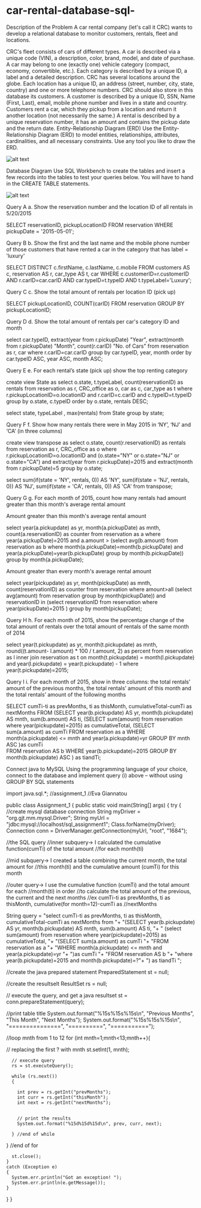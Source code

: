 # car-rental-database-sql-

Description of the Problem 
A car rental company (let's call it CRC) wants to develop a relational database to monitor customers, rentals, fleet and locations.
 
CRC's fleet consists of cars of different types. A car is described via a unique code (VIN), a description, color, brand, model, and date of purchase. A car may belong to one (exactly one) vehicle category (compact, economy, convertible, etc.). Each category is described by a unique ID, a label and a detailed description. CRC has several locations around the globe. Each location has a unique ID, an address (street, number, city, state, country) and one or more telephone numbers. CRC should also store in this database its customers. A customer is described by a unique ID, SSN, Name (First, Last), email, mobile phone number and lives in a state and country. Customers rent a car, which they pickup from a location and return it another location (not necessarily the same.) A rental is described by a unique reservation number, it has an amount and contains the pickup date and the return date.
Entity-Relationship Diagram (ERD) 
Use the Entity-Relationship Diagram (ERD) to model entities, relationships, attributes, cardinalities, and all necessary constraints. Use any tool you like to draw the ERD. 

![alt text](https://github.com/evagian/car-rental-database-sql-/blob/master/images/car-er.png)

Database Diagram
Use SQL Workbench to create the tables and insert a few records into the tables to test your queries below. You will have to hand in the CREATE TABLE statements. 

![alt text](https://github.com/evagian/car-rental-database-sql-/blob/master/images/car-db.png)

Query A
a.	Show the reservation number and the location ID of all rentals in 5/20/2015 

SELECT reservationID, pickupLocationID 
FROM reservation
WHERE pickupDate = '2015-05-01';

Query B
b.	Show the first and the last name and the mobile phone number of those customers that have rented a car in the category that has label = 'luxury' 

SELECT DISTINCT c.firstName, c.lastName, c.mobile
FROM customers AS c, reservation AS r, car_type AS t, car 
WHERE c.customerID=r.customerID AND r.carID=car.carID AND car.typeID=t.typeID AND t.typeLabel='Luxury';

Query C
c.	Show the total amount of rentals per location ID (pick up) 

SELECT pickupLocationID, COUNT(carID)
FROM reservation 
GROUP BY pickupLocationID;

Query D
d.	Show the total amount of rentals per car's category ID and month 

select car.typeID,  extract(year from r.pickupDate) "Year", 
extract(month from r.pickupDate) "Month", count(r.carID) "No. of Cars"
from  reservation as r, car
where r.carID=car.carID 
group by car.typeID, year, month
order by car.typeID ASC, year ASC, month ASC;

Query E
e.	For each rental’s state (pick up) show the top renting category 

create view State as
select o.state, t.typeLabel, count(reservationID) as rentals
from reservation as r, CRC_office as o, car as c, car_type as t
where r.pickupLocationID=o.locationID and r.carID=c.carID and c.typeID=t.typeID 
group by o.state, c.typeID
order by o.state, rentals DESC;

select state, typeLabel , max(rentals) 
from State
group by state;

Query F
f.	Show how many rentals there were in May 2015 in ‘NY’, ‘NJ’ and ‘CA’ (in three columns) 

create view transpose as
select o.state, count(r.reservationID) as rentals
from reservation as r, CRC_office as o
where r.pickupLocationID=o.locationID and 
(o.state="NY" or o.state="NJ" or o.state="CA") and 
extract(year from r.pickupDate)=2015 and 
extract(month from r.pickupDate)=5
group by o.state; 

select 
  sum(if(state = 'NY', rentals, 0)) AS 'NY', 
  sum(if(state = 'NJ', rentals, 0)) AS 'NJ', 
  sum(if(state = 'CA', rentals, 0)) AS 'CA'
        from transpose;

Query G
g.	For each month of 2015, count how many rentals had amount greater than this month's average rental amount 

Amount greater than this month's average rental amount 

select year(a.pickupdate) as yr, month(a.pickupDate) as mnth, 
count(a.reservationID) as counter
from reservation as a
where year(a.pickupDate)=2015 and a.amount > 
(select avg(b.amount)
from reservation as b
where month(a.pickupDate)=month(b.pickupDate) and year(a.pickupDate)=year(b.pickupDate) 
group by month(b.pickupDate))
group by month(a.pickupDate);

Amount greater than every month's average rental amount

select year(pickupdate) as yr, month(pickupDate) as mnth, 
count(reservationID) as counter
from reservation
where amount>all
(select avg(amount)
from reservation
group by month(pickupDate))
and reservationID in
(select reservationID 
from reservation
where year(pickupDate)=2015 )
group by month(pickupDate);

Query H
h.	For each month of 2015, show the percentage change of the total amount of rentals over the total amount of rentals of the same month of 2014 

select year(t.pickupdate) as yr, month(t.pickupdate) as mnth, 
round((t.amount- l.amount) * 100 /  t.amount, 2) as percent
from      reservation as l
inner join reservation as t 
on month(t.pickupdate) = month(l.pickupdate) and 
year(l.pickupdate) = year(t.pickupdate) - 1 
where year(t.pickupdate)=2015;

Query I
i.	For each month of 2015, show in three columns: the total rentals’ amount of the previous months, the total rentals’ amount of this month and the total rentals’ amount of the following months 

SELECT cumTi-ti as prevMonths, ti as thisMonth, cumulativeTotal-cumTi as nextMonths  FROM
	(SELECT 
	year(b.pickupdate) AS yr, month(b.pickupdate) AS mnth,
	sum(b.amount) AS ti, 
(SELECT sum(amount) 
from reservation 
where year(pickupdate)=2015) as cumulativeTotal,
				(SELECT   
				sum(a.amount) as cumTi 
				FROM reservation as a
WHERE month(a.pickupdate) <= mnth and year(a.pickupdate)=yr
                     	GROUP BY mnth ASC
				)as cumTi			
            		FROM reservation AS b
		WHERE year(b.pickupdate)=2015 
		GROUP BY month(b.pickupdate) ASC
	) as tiandTi;

Connect java to MySQL
Using the programming language of your choice, connect to the database and implement query (i) above – without using GROUP BY SQL statements 

import java.sql.*;
//assignment_1
//Eva Giannatou

public class Assignment_1
{
  public static void main(String[] args)
  {
    try
    {
      //create mysql database connection
      String myDriver = "org.gjt.mm.mysql.Driver";
      String myUrl = "jdbc:mysql://localhost/sql_assignment1";
      Class.forName(myDriver);
      Connection conn = DriverManager.getConnection(myUrl, "root", "1684");

//the SQL query
//inner subquery-> I calculated the cumulative function(cumTi) of the total amount 
//for each month(ti)

//mid subquery-> I created a table combining the current month, the total amount for 
//this month(ti) and the cumulative amount (cumTi) for this month

//outer query-> I use the cumulative function (cumTi) and  the total amount for each //month(ti) in order
//to calculate the total amount of the previous, the current and the next months
//ex cumTi-ti as prevMonths, ti as thisMonth, cumulative(for month=12)-cumTi as //nextMonths

String query =
"select cumTi-ti as prevMonths, ti as thisMonth, cumulativeTotal-cumTi as nextMonths  from "+
"(SELECT year(b.pickupdate) AS yr, month(b.pickupdate) AS mnth, sum(b.amount) AS ti, "+
" (select sum(amount) from reservation where year(pickupdate)=2015) as cumulativeTotal, "+
"(SELECT sum(a.amount) as cumTi "+
"FROM reservation as a "+
"WHERE month(a.pickupdate) <= mnth and year(a.pickupdate)=yr "+
")as cumTi "+
"FROM reservation AS b "+
"where year(b.pickupdate)=2015 and month(b.pickupdate)=?"+
") as tiandTi ";

//create the java prepared statement
PreparedStatement st = null;

//create the resultselt
ResultSet rs = null;

// execute the query, and get a java resultset
st = conn.prepareStatement(query);

//print table title
System.out.format("%15s%15s%15s\n",
   "Previous Months", "This Month", "Next Months");
   System.out.format("%15s%15s%15s\n",
   "===============", "==========", "===========");


//loop mnth from 1 to 12
for (int mnth=1;mnth<13;mnth++){

// replacing the first ? with mnth
st.setInt(1, mnth);

      // execute query
      rs = st.executeQuery();

      while (rs.next())
      {

		int prev = rs.getInt("prevMonths");
		int curr = rs.getInt("thisMonth");
		int next = rs.getInt("nextMonths");


        // print the results
        System.out.format("%15d%15d%15d\n", prev, curr, next);

      } //end of while
  } //end of for

      st.close();
    }
    catch (Exception e)
    {
      System.err.println("Got an exception! ");
      System.err.println(e.getMessage());
    }
  }
}
